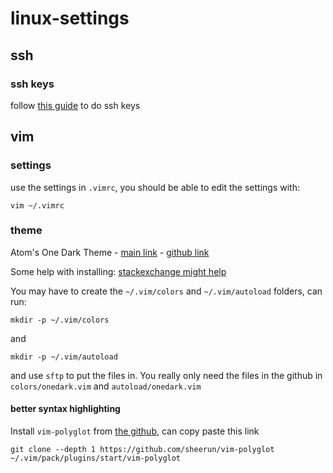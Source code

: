 # linux-settings

## ssh

### ssh keys

follow [this guide](https://www.digitalocean.com/community/tutorials/ssh-essentials-working-with-ssh-servers-clients-and-keys) to do ssh keys

## vim

### settings

use the settings in `.vimrc`, you should be able to edit the settings with:
```
vim ~/.vimrc
```

### theme

Atom's One Dark Theme - [main link](https://vimcolorschemes.com/joshdick/onedark.vim) - [github link](https://vimcolorschemes.com/joshdick/onedark.vim)

Some help with installing: [stackexchange might help](https://apple.stackexchange.com/questions/243078/where-is-the-folder-with-color-schemes-used-by-vim)

You may have to create the `~/.vim/colors` and `~/.vim/autoload` folders, can run:
```
mkdir -p ~/.vim/colors
```
and
```
mkdir -p ~/.vim/autoload
```
and use `sftp` to put the files in. You really only need the files in the github in `colors/onedark.vim` and `autoload/onedark.vim`

#### better syntax highlighting

Install `vim-polyglot` from [the github](https://github.com/sheerun/vim-polyglot), can copy paste this link

```
git clone --depth 1 https://github.com/sheerun/vim-polyglot ~/.vim/pack/plugins/start/vim-polyglot
```
